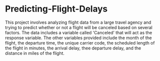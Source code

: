 # Predicting-Flight-Delays
This project involves analyzing flight data from a large travel agency and trying to predict whether or not a flight will be canceled based on several factors. The data includes a variable called 'Canceled' that will act as the response variable. The other variables provided include the month of the flight, the departure time, the unique carrier code, the scheduled length of the flight in minutes, the arrival delay, thee departure delay, and the distance in miles of the flight.
